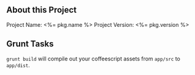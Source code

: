 ## About this Project

Project Name: <%= pkg.name %>
Project Version: <%= pkg.version %>


## Grunt Tasks

```grunt build``` will compile out your coffeescript assets from ```app/src``` to ```app/dist```.
